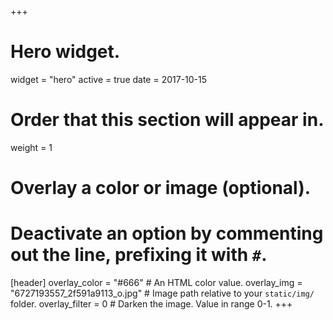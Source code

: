 +++
# Hero widget.
widget = "hero"
active = true
date = 2017-10-15

# Order that this section will appear in.
weight = 1

# Overlay a color or image (optional).
#   Deactivate an option by commenting out the line, prefixing it with `#`.
[header]
  overlay_color = "#666"  # An HTML color value.
  overlay_img = "6727193557_2f591a9113_o.jpg"  # Image path relative to your `static/img/` folder.
  overlay_filter = 0  # Darken the image. Value in range 0-1.
+++
[<i class="fa fa-flickr"></i>](https://www.flickr.com/photos/becca02/6727193557) [<i class="fa fa-cc"></i>](https://creativecommons.org/licenses/by-sa/2.0/)

